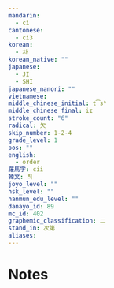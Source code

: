 ```yaml
---
mandarin:
  - cì
cantonese:
  - ci3
korean:
  - 차
korean_native: ""
japanese:
  - JI
  - SHI
japanese_nanori: ""
vietnamese:
middle_chinese_initial: t͡sʰ
middle_chinese_final: iɪ
stroke_count: "6"
radical: 欠
skip_number: 1-2-4
grade_level: 1
pos: ""
english:
  - order
羅馬字: cii
韓文: 츼
joyo_level: ""
hsk_level: ""
hanmun_edu_level: ""
danayo_id: 89
mc_id: 402
graphemic_classification: 二
stand_in: 次第
aliases:
---
```


# Notes
